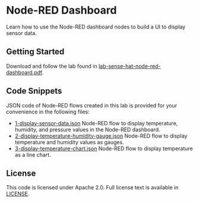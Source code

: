# Node-RED Dashboard

Learn how to use the Node-RED dashboard nodes to build a UI to display sensor data.

## Getting Started

Download and follow the lab found in [lab-sense-hat-node-red-dashboard.pdf](https://github.com/jeancarl/node-red-labs/blob/master/lab-sense-hat/dashboard/lab-sense-hat-node-red-dashboard.pdf).

## Code Snippets

JSON code of Node-RED flows created in this lab is provided for your convenience in the following files:

* [1-display-sensor-data.json](https://github.com/jeancarl/node-red-labs/blob/master/lab-sense-hat/dashboard/code/1-display-sensor-data) Node-RED flow to display temperature, humidity, and pressure values in the Node-RED dashboard.
* [2-display-temperature-humidity-gauge.json](https://github.com/jeancarl/node-red-labs/tree/master/lab-sense-hat/dashboard/code/2-display-temperature-humidity-gauge.json) Node-RED flow to display temperature and humidity values as gauges.
* [3-display-temperature-chart.json](https://github.com/jeancarl/node-red-labs/tree/master/lab-sense-hat/dashboard/code/3-display-temperature-chart.json) Node-RED flow to display temperature as a line chart.

## License

This code is licensed under Apache 2.0. Full license text is available in [LICENSE](https://github.com/jeancarl/node-red-labs/tree/master/lab-sense-hat/LICENSE).

